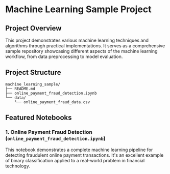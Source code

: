# Machine Learning Sample Project

## Project Overview

This project demonstrates various machine learning techniques and algorithms through practical implementations. It serves as a comprehensive sample repository showcasing different aspects of the machine learning workflow, from data preprocessing to model evaluation.

## Project Structure

```
machine_learning_sample/
├── README.md
├── online_payment_fraud_detection.ipynb
└── data/
    └── online_payment_fraud_data.csv
```

## Featured Notebooks

### 1. Online Payment Fraud Detection (`online_payment_fraud_detection.ipynb`)

This notebook demonstrates a complete machine learning pipeline for detecting fraudulent online payment transactions. It's an excellent example of binary classification applied to a real-world problem in financial technology.

